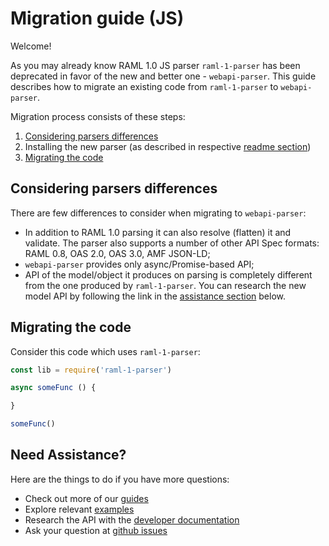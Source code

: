 ---
---

# Migration guide (JS)
Welcome!

As you may already know RAML 1.0 JS parser `raml-1-parser` has been deprecated in favor of the new and better one - `webapi-parser`. This guide describes how to migrate an existing code from `raml-1-parser` to `webapi-parser`.

Migration process consists of these steps:
1. [Considering parsers differences](#understanding-parsers-differences)
2. Installing the new parser (as described in respective [readme section](https://github.com/raml-org/webapi-parser/tree/develop#javascript))
3. [Migrating the code](#migrating-the-code)

## Considering parsers differences
There are few differences to consider when migrating to `webapi-parser`:
* In addition to RAML 1.0 parsing it can also resolve (flatten) it and validate. The parser also supports a number of other API Spec formats: RAML 0.8, OAS 2.0, OAS 3.0, AMF JSON-LD;
* `webapi-parser` provides only async/Promise-based API;
* API of the model/object it produces on parsing is completely different from the one produced by `raml-1-parser`. You can research the new model API by following the link in the [assistance section](#need-assistance) below.

## Migrating the code
Consider this code which uses `raml-1-parser`:
```js
const lib = require('raml-1-parser')

async someFunc () {

}

someFunc()
```

## Need Assistance?
Here are the things to do if you have more questions:
* Check out more of our [guides](https://raml-org.github.io/webapi-parser/)
* Explore relevant [examples](https://github.com/raml-org/webapi-parser/tree/master/examples/js)
* Research the API with the [developer documentation](https://raml-org.github.io/webapi-parser/js/modules/webapiparser.html)
* Ask your question at [github issues](https://github.com/raml-org/webapi-parser/issues)
